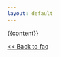 ```yaml
---
layout: default
---
```


{{content}}

<p><a href="{{ "/faq/" | relative_url }}"><< Back to faq</a></p>